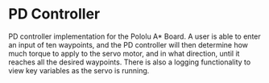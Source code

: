 # PD Controller
 PD controller implementation for the Pololu A* Board. A user is able to enter an input of ten waypoints, and the PD controller will then determine how much torque to apply to the servo motor, and in what direction, until it reaches all the desired waypoints. There is also a logging functionality to view key variables as the servo is running.
